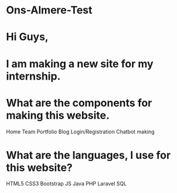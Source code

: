# Ons-Almere-Test

# Hi Guys,

# I am making a new site for my internship.

# What are the components for making this website.
 Home
 Team
 Portfolio 
 Blog
 Login/Registration
 Chatbot making

# What are the languages, I use for this website?
 HTML5
 CSS3
 Bootstrap
 JS
 Java
 PHP
 Laravel
 SQL
